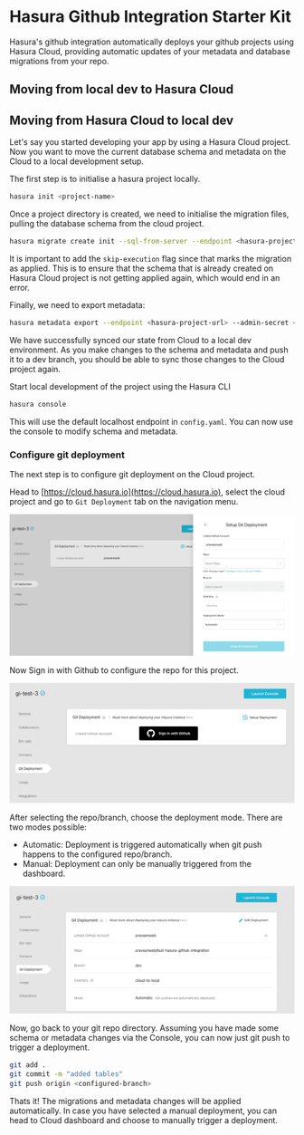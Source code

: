 # Hasura Github Integration Starter Kit

Hasura's github integration automatically deploys your github projects using Hasura Cloud, providing automatic updates of your metadata and database migrations from your repo.

## Moving from local dev to Hasura Cloud

## Moving from Hasura Cloud to local dev

Let's say you started developing your app by using a Hasura Cloud project. Now you want to move the current database schema and metadata on the Cloud to a local development setup.

The first step is to initialise a hasura project locally.

```bash
hasura init <project-name>
```

Once a project directory is created, we need to initialise the migration files, pulling the database schema from the cloud project.

```bash
hasura migrate create init --sql-from-server --endpoint <hasura-project-url> --admin-secret <admin-secret> --skip-execution
```

It is important to add the `skip-execution` flag since that marks the migration as applied. This is to ensure that the schema that is already created on Hasura Cloud project is not getting applied again, which would end in an error.

Finally, we need to export metadata:

```bash
hasura metadata export --endpoint <hasura-project-url> --admin-secret <admin-secret> 
```

We have successfully synced our state from Cloud to a local dev environment. As you make changes to the schema and metadata and push it to a dev branch, you should be able to sync those changes to the Cloud project again.

Start local development of the project using the Hasura CLI

```bash
hasura console
```

This will use the default localhost endpoint in `config.yaml`. You can now use the console to modify schema and metadata.

### Configure git deployment

The next step is to configure git deployment on the Cloud project.

Head to [https://cloud.hasura.io](https://cloud.hasura.io), select the cloud project and go to `Git Deployment` tab on the navigation menu.

![Git Deployment](./assets/setup-git-deployment.png)

Now Sign in with Github to configure the repo for this project.

![Sign in with Github](./assets/sign-in-with-github.png)

After selecting the repo/branch, choose the deployment mode. There are two modes possible:

- Automatic: Deployment is triggered automatically when git push happens to the configured repo/branch.
- Manual: Deployment can only be manually triggered from the dashboard.

![Git Deployment Configured](./assets/git-deployment-final.png)

Now, go back to your git repo directory. Assuming you have made some schema or metadata changes via the Console, you can now just git push to trigger a deployment.

```bash
git add .
git commit -m "added tables"
git push origin <configured-branch>
```

Thats it! The migrations and metadata changes will be applied automatically. In case you have selected a manual deployment, you can head to Cloud dashboard and choose to manually trigger a deployment.
